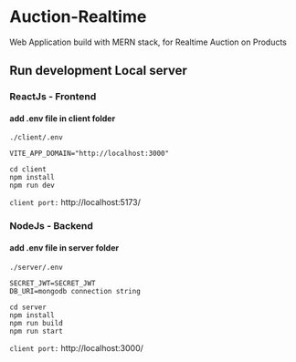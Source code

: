 # Auction-Realtime
Web Application build with MERN stack, for Realtime Auction on Products


## Run development Local server 
### ReactJs - Frontend

#### add .env file in client folder
```
./client/.env

VITE_APP_DOMAIN="http://localhost:3000"
```

```
cd client
npm install
npm run dev
```

``client port:``  http://localhost:5173/


### NodeJs - Backend

#### add .env file in server folder
```
./server/.env

SECRET_JWT=SECRET_JWT
DB_URI=mongodb connection string
```

```
cd server
npm install
npm run build
npm run start
```


``client port:``  http://localhost:3000/
